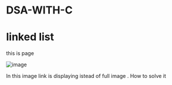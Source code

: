# DSA-WITH-C


<h1>linked list</h1>
this is page 


![image](https://github.com/cshovik/DSA-WITH-C/assets/113230439/592e0979-a9ea-450c-b4e0-f51e5aff96c2)


In this image link is displaying istead of full image . How to solve it

